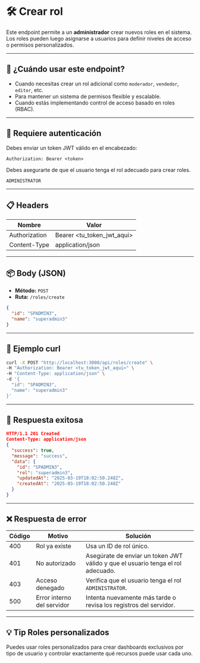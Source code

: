 # 🛠️ Crear rol

Este endpoint permite a un **administrador** crear nuevos roles en el sistema. Los roles pueden luego asignarse a usuarios para definir niveles de acceso o permisos personalizados.

---

## 🧠 ¿Cuándo usar este endpoint?

- Cuando necesitas crear un rol adicional como `moderador`, `vendedor`, `editor`, etc.
- Para mantener un sistema de permisos flexible y escalable.
- Cuando estás implementando control de acceso basado en roles (RBAC).

---

## 🔐 Requiere autenticación

Debes enviar un token JWT válido en el encabezado:

```http
Authorization: Bearer <token>
```

Debes asegurarte de que el usuario tenga el rol adecuado para crear roles.

```http
ADMINISTRATOR
```
---

## 📋 Headers

| Nombre        | Valor                      |
| ------------- | -------------------------- |
| Authorization | Bearer <tu_token_jwt_aqui> |
| Content-Type  | application/json           |

---

## 📦 Body (JSON)
- **Método:** `POST`
- **Ruta:** `/roles/create`

```json
{
  "id": "SPADMIN3",
  "name": "superadmin3"
}
```

---

## 🚀 Ejemplo curl

```bash
curl -X POST "http://localhost:3000/api/roles/create" \
-H "Authorization: Bearer <tu_token_jwt_aqui>" \
-H "Content-Type: application/json" \
-d '{
  "id": "SPADMIN3",
  "name": "superadmin3"
}'
```

---

## 📄 Respuesta exitosa

```json
HTTP/1.1 201 Created
Content-Type: application/json
{
  "success": true,
  "message": "success",
  "data": {
    "id": "SPADMIN3",
    "rol": "superadmin3",
    "updatedAt": "2025-03-19T18:02:50.248Z",
    "createdAt": "2025-03-19T18:02:50.248Z"
  }
}
```

---

## ❌ Respuesta de error
| Código | Motivo                      | Solución                                                     |
| ------ | --------------------------- | ------------------------------------------------------------ |
| 400    | Rol ya existe              | Usa un ID de rol único.                                       |
| 401    | No autorizado              | Asegúrate de enviar un token JWT válido y que el usuario tenga el rol adecuado. |
| 403    | Acceso denegado          | Verifica que el usuario tenga el rol `ADMINISTRATOR`.        |
| 500    | Error interno del servidor | Intenta nuevamente más tarde o revisa los registros del servidor. |

---

## 💡 Tip Roles personalizados

Puedes usar roles personalizados para crear dashboards exclusivos por tipo de usuario y controlar exactamente qué recursos puede usar cada uno.